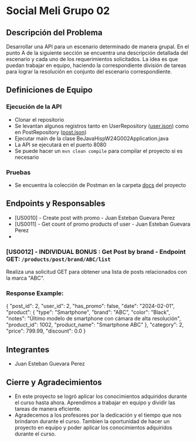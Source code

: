 # Social Meli Grupo 02

## Descripción del Problema
Desarrollar una API para un escenario determinado de manera grupal. En el punto A de la siguiente sección se encuentra una descripción detallada del escenario y cada uno de los requerimientos solicitados. La idea es que puedan trabajar en equipo, haciendo la correspondiente división de tareas para lograr la resolución en conjunto del escenario correspondiente.

## Definiciones de Equipo

### Ejecución de la API
- Clonar el repositorio
- Se levantan algunos registros tanto en UserRepository ([user.json](src/main/resources/json/users.json)) como en PostRepository ([post.json](src/main/resources/json/posts.json))
- Ejecutar main de la clase BeJavaHispW24G002Application.java
- La API se ejecutará en el puerto 8080
- Se puede hacer un ```mvn clean compile``` para compilar el proyecto si es necesario

### Pruebas
- Se encuentra la colección de Postman en la carpeta [docs](src/main/resources/docs) del proyecto

## Endpoints y Responsables
- [US0010] - Create post with promo - Juan Esteban Guevara Perez
- [US0011] - Get count of promo products of user - Juan Esteban Guevara Perez
- 
### [US0012] - INDIVIDUAL BONUS : Get Post by brand - Endpoint GET: `/products/post/brand/ABC/list`

Realiza una solicitud GET para obtener una lista de posts relacionados con la marca "ABC".

### Response Example:

{
    "post_id": 2,
    "user_id": 2,
    "has_promo": false,
    "date": "2024-02-01",
    "product": {
        "type": "Smartphone",
        "brand": "ABC",
        "color": "Black",
        "notes": "Último modelo de smartphone con cámara de alta resolución",
        "product_id": 1002,
        "product_name": "Smartphone ABC"
    },
    "category": 2,
    "price": 799.99,
    "discount": 0.0
}

## Integrantes
- Juan Esteban Guevara Perez

## Cierre y Agradecimientos
- En este proyecto se logró aplicar los conocimientos adquiridos durante el curso hasta ahora. Aprendimos a trabajar en equipo y dividir las tareas de manera eficiente.
- Agradecemos a los profesores por la dedicación y el tiempo que nos brindaron durante el curso. Tambien la oportunidad de hacer un proyecto en equipo y poder aplicar los conocimientos adquiridos durante el curso.
